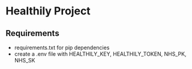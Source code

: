 # Healthily Project
## Requirements
- requirements.txt for pip dependencies
- create a .env file with HEALTHILY_KEY, HEALTHILY_TOKEN, 
NHS_PK, NHS_SK